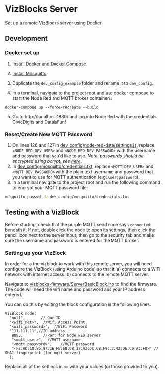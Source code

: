 # VizBlocks Server

Set up a remote VizBlocks server using Docker.

## Development

### Docker set up
1. [Install Docker and Docker Compose](https://docs.docker.com/compose/install/).
2. [Install Mosquitto](https://mosquitto.org/download/).
3. Duplicate the `dev_config_example` folder and rename it to `dev_config`.

4. In a terminal, navigate to the project root and use docker compose to start the Node Red and MQTT broker containers:
```
docker-compose up --force-recreate --build
```
5. Go to http://localhost:1880/ and log into Node Red with the credentials CivicDigits and DataIsFun!

### Reset/Create New MQTT Password
1. On lines 126 and 127 in [dev_config/node-red-data/settings.js](dev_config/node-red-data/settings.js), replace `<NODE_RED_DEV_USER>` and `<NODE_RED_DEV_PASSWORD>`  with the username and password that you'd like to use. *Note: passwords should be encrypted using bcrypt, see [here](https://nodered.org/docs/user-guide/runtime/securing-node-red)*.
2. In [dev_config/mosquitto/credentials.txt](dev_config/mosquitto/credentials.txt), replace `<MQTT_DEV_USER>` and `<MQTT_DEV_PASSWORD>`  with the plain text username and password that you want to use for MQTT authentication (e.g. `user:password`).
3. In a terminal navigate to the project root and run the following command to encrypt your MQTT password file:
```bash
mosquitto_passwd -U dev_config/mosquitto/credentials.txt
```


## Testing with a VizBlock

Before starting, check that the purple MQTT send node says `connected` beneath it. If not, double click the node to open its settings, then click the pencil icon next to the server input, then go to the security tab and make sure the username and password is entered for the MQTT broker.

### Setting up your VizBlock
In order for a the vizblock to work with this remote server, you will need configure the VizBlock (using Arduino code) so that it:
 a) connects to a WiFi network with internet access.
 b) connects to the remote MQTT server.
 
 Navigate to [vizblocks-firmware/ServerBasicBlock.ino](vizblocks-firmware/ServerBasicBlock.ino) to find the firmware. The code will need the wifi name and password and your IP address entered.
 
You can do this by editing the block configuration in the following lines:

```
VizBlock node(
  "null",       // Our ID
  "<wifi_net>",  //Wifi Access Point
  "<wifi_password>",  //WiFi Password
  "111.111.11",//IP address
   8883,         //Port for Node RED server
   "<mqtt_user>",  //MQTT username
   "<mqtt_password>",    //MQTT password
   "<F7:AD:10:85:97:1E:F8:68:08:17:A3:DC:68:F9:C3:42:DE:C9:A3:F8>" // SHA1 fingerprint (for mqtt server)
  );
```
Replace all of the settings in `<>` with your values (or those provided to you).


